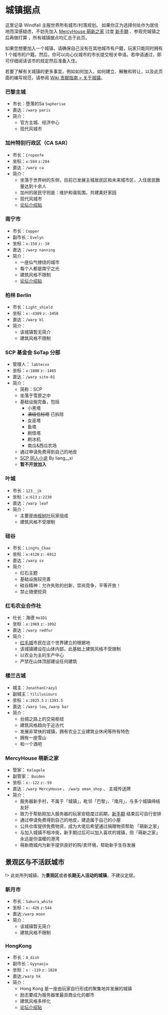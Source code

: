 # 城镇据点

这里记录 Windfall 主服世界所有城市/村落规划。 如果你正为选择何处作为居住地而深感疑虑，不妨先加入 [MercyHouse 萌新之家](#MercyHouse-萌新之家) 过度 [新手期](./beginners-guide.md?id=新手保护策略) 、参观完城镇之后再做打算 <!-- 广告？ -->，所有城镇据点均汇总于此页。

如果您想要加入一个城镇，请确保自己没有在其他城市有户籍，玩家只能同时拥有 1 个城市的户籍。然后，你可以向心仪城市的市长提交相关申请。若申请通过，即可仔细阅读该市的规定然后准备入住。

若要了解有关城镇的更多事宜，例如如何加入、如何建立、解散和转让，以及此页面的编写规范，请参阅 [Wiki 贡献指南 > 关于城镇](https://book.sotap.org/#/wiki/about-realms)。

### 巴黎主城

- 市长：堕落的Sa `Sapherise`
- 直达：`/warp paris`
- 简介：
    - 官方主城、经济中心
    - 现代风城市

### 加州特别行政区（CA SAR）

- 市长：`Cropenfe`
- 坐标：`x:584` `z:284`
- 直达：`/warp ca`
- 简介：
    - 坐落于世界树的东侧，目前已发展主城居民区和未来城市区，入住居民数量达到十余人
    - 加州的居民守则是：维护和谐氛围，共建美好家园
    - 现代风城市
    - [论坛介绍贴](https://g.sotap.org/d/42)

### 南宁市

- 市长：`Copper`
- 副市长：`Evelyn`
- 坐标：`x:150` `z:-10`
- 直达：`/warp nanning`
- 简介：
    - 一座仙气缭绕的城市
    - 每个人都是南宁之光
    - 建筑风格不限制
    - [论坛介绍贴](https://g.sotap.org/d/47)

### 柏林 Berlin

- 市长：`Light_shield`
- 坐标：`x:-4309` `z:-3458`
- 直达：`/warp bl`
- 简介：
    - 该城镇暂无简介
    - 建筑风格不限制

### SCP 基金会 SoTap 分部

- 管理人： `labtecxx`
- 坐标：`x:1800` `z:-1465`
- 直达：`/warp site-01`
- 简介：
    - 简称：SCP
    - 坐落于雪原之中
    - 基础设施完备，包括
        - 小黑塔
        - ~~满级信标塔~~ 已拆除
        - 女巫塔
        - 鱼塔
        - 刷怪塔
        - 刷冰机
        - 南瓜&西瓜农场
    - 通过申请免费得到自己的地皮
    - [SCP 同人小说](https://github.com/sotapmc/SCP-Project/tree/master/SCP) By liang__xi
    - **暂不开放加入**

### 叶城

- 市长：`123__jk`
- 坐标：`x:613` `z:2230`
- 直达：`/warp leaf`
- 简介：
    - 主要是由[桉树叶](//www.eumc.cc)玩家组成
    - 建筑风格不受限制

### 硅谷

- 市长：`LingYu_Chao`
- 坐标：`x:4120` `z:-6912`
- 直达：`/warp sv`
- 简介：
    - 红石主题
    - 基础设施较完善
    - 硅谷精神：允许失败的创新，崇尚竞争，平等开放！
    - 禁止随便挖洞

### 红毛农业合作社

- 社长：海德 `He1D1`
- 坐标：`x:1969` `z:-1092`
- 直达：`/warp redfur`
- 简介：
    - [红毛城](https:////www.redfurcity.com)市民在这个世界建立的根据地
    - 该城镇建设在山体内部，此基础上建筑风格不受限制
    - 以农业为主的生产中心
    - 严禁在山体顶部建设任何建筑

    
### 楼兰古城

- 城主：`JonathanCrazy1`
- 副城主：`Yililusiours`
- 坐标：`x:2025.5` `z:1393.5`
- 直达：`/warp lou`, `/warp bar`
- 简介：
    - 丝绸之路上的交易枢纽
    - 建筑风格趋向于近古代
    - 发展非常快的城镇，拥有农业工业建筑业休闲等所有特色
    - 拥有一座雪山
    - 和一个酒吧

### MercyHouse 萌新之家

- 管家： `Kelegele`
- 副管家： `Buiden`
- 坐标：`x:-122` `z:-59`
- 直达：`/warp MercyHouse` 、 `/warp oman_shop` 、 主城传送牌
- 简介：
    - 服务器新手村，不属于「城镇」，毗邻「巴黎」、「南月」，与多个城镇缔结友好
    - 致力于帮助刚加入服务器的玩家安稳度过前期，[新手期](/Windfall/beginners-guide.md?id=新手保护策略) 结束后可自行安排
    - 通过申请免费得到自己的地皮，建造属于自己的小屋
    - 公共仓库提供免费物资，成为大佬后希望通过捐赠物资帮助 「萌新之家」
    - 与加入城镇不相冲突，新手期过后可以加入喜欢的城镇，但「萌新之家」 永远是你温暖的港湾
    - 萌新商城内为新手提供良好的购/卖环境，帮助新手生存发展



## 景观区与不活跃城市

!> 此处所列城镇，为**景观区**或者**长期无人活动的城镇**，不建议定居。

### 新月市

- 市长：`Sakura_white`
- 坐标：`x:-426` `z:544`
- 直达:`/warp moon`
- 简介：
    - 该城镇暂无简介
    - 建筑风格不限制
    
### HongKong

- 市长：`A_dish`
- 副市长：`Gyynaoju`
- 坐标：`x：-119` `z：1820` 
- 直达:`/warp hk`
- 简介：
    - Hong Kong 是一座由玩家自行形成的聚集地并发展的城镇
    - 励志要成为服务器里最具商业化的都市
    - 建筑风格多样化
    - [论坛介绍贴](https://g.sotap.org/d/49-welcome-to-hongkong)

